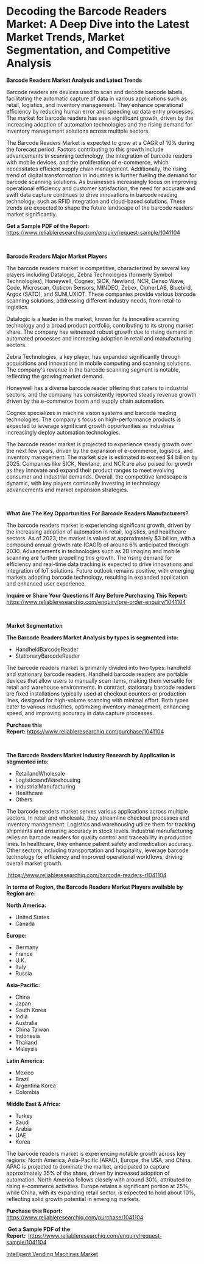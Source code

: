 <p><h1>Decoding the Barcode Readers Market: A Deep Dive into the Latest Market Trends, Market Segmentation, and Competitive Analysis</h1></p><p><strong>Barcode Readers Market Analysis and Latest Trends</strong></p>
<p><p>Barcode readers are devices used to scan and decode barcode labels, facilitating the automatic capture of data in various applications such as retail, logistics, and inventory management. They enhance operational efficiency by reducing human error and speeding up data entry processes. The market for barcode readers has seen significant growth, driven by the increasing adoption of automation technologies and the rising demand for inventory management solutions across multiple sectors.</p><p>The Barcode Readers Market is expected to grow at a CAGR of 10% during the forecast period. Factors contributing to this growth include advancements in scanning technology, the integration of barcode readers with mobile devices, and the proliferation of e-commerce, which necessitates efficient supply chain management. Additionally, the rising trend of digital transformation in industries is further fueling the demand for barcode scanning solutions. As businesses increasingly focus on improving operational efficiency and customer satisfaction, the need for accurate and swift data capture continues to drive innovations in barcode reading technology, such as RFID integration and cloud-based solutions. These trends are expected to shape the future landscape of the barcode readers market significantly.</p></p>
<p><strong>Get a Sample PDF of the Report:&nbsp;</strong> <a href="https://www.reliableresearchiq.com/enquiry/request-sample/1041104?utm_campaign=2244&utm_medium=2&utm_source=Github&utm_content=ia&utm_term=16022025&utm_id=barcode-readers">https://www.reliableresearchiq.com/enquiry/request-sample/1041104</a></p>
<p>&nbsp;</p>
<p><strong>Barcode Readers Major Market Players</strong></p>
<p><p>The barcode readers market is competitive, characterized by several key players including Datalogic, Zebra Technologies (formerly Symbol Technologies), Honeywell, Cognex, SICK, Newland, NCR, Denso Wave, Code, Microscan, Opticon Sensors, MINDEO, Zebex, CipherLAB, Bluebird, Argox (SATO), and SUNLUXIOT. These companies provide various barcode scanning solutions, addressing different industry needs, from retail to logistics.</p><p>Datalogic is a leader in the market, known for its innovative scanning technology and a broad product portfolio, contributing to its strong market share. The company has witnessed robust growth due to rising demand in automated processes and increasing adoption in retail and manufacturing sectors.</p><p>Zebra Technologies, a key player, has expanded significantly through acquisitions and innovations in mobile computing and scanning solutions. The company's revenue in the barcode scanning segment is notable, reflecting the growing market demand.</p><p>Honeywell has a diverse barcode reader offering that caters to industrial sectors, and the company has consistently reported steady revenue growth driven by the e-commerce boom and supply chain automation.</p><p>Cognex specializes in machine vision systems and barcode reading technologies. The company's focus on high-performance products is expected to leverage significant growth opportunities as industries increasingly deploy automation technologies.</p><p>The barcode reader market is projected to experience steady growth over the next few years, driven by the expansion of e-commerce, logistics, and inventory management. The market size is estimated to exceed $4 billion by 2025. Companies like SICK, Newland, and NCR are also poised for growth as they innovate and expand their product ranges to meet evolving consumer and industrial demands. Overall, the competitive landscape is dynamic, with key players continually investing in technology advancements and market expansion strategies.</p></p>
<p>&nbsp;</p>
<p><strong>What Are The Key Opportunities For Barcode Readers Manufacturers?</strong></p>
<p><p>The barcode readers market is experiencing significant growth, driven by the increasing adoption of automation in retail, logistics, and healthcare sectors. As of 2023, the market is valued at approximately $3 billion, with a compound annual growth rate (CAGR) of around 6% anticipated through 2030. Advancements in technologies such as 2D imaging and mobile scanning are further propelling this growth. The rising demand for efficiency and real-time data tracking is expected to drive innovations and integration of IoT solutions. Future outlook remains positive, with emerging markets adopting barcode technology, resulting in expanded application and enhanced user experience.</p></p>
<p><strong>Inquire or Share Your Questions If Any Before Purchasing This Report:</strong> <a href="https://www.reliableresearchiq.com/enquiry/pre-order-enquiry/1041104?utm_campaign=2244&utm_medium=2&utm_source=Github&utm_content=ia&utm_term=16022025&utm_id=barcode-readers">https://www.reliableresearchiq.com/enquiry/pre-order-enquiry/1041104</a></p>
<p>&nbsp;</p>
<p><strong>Market Segmentation</strong></p>
<p><strong>The Barcode Readers Market Analysis by types is segmented into:</strong></p>
<p><ul><li>HandheldBarcodeReader</li><li>StationaryBarcodeReader</li></ul></p>
<p><p>The barcode readers market is primarily divided into two types: handheld and stationary barcode readers. Handheld barcode readers are portable devices that allow users to manually scan items, making them versatile for retail and warehouse environments. In contrast, stationary barcode readers are fixed installations typically used at checkout counters or production lines, designed for high-volume scanning with minimal effort. Both types cater to various industries, optimizing inventory management, enhancing speed, and improving accuracy in data capture processes.</p></p>
<p><strong>Purchase this Report:&nbsp;</strong><a href="https://www.reliableresearchiq.com/purchase/1041104?utm_campaign=2244&utm_medium=2&utm_source=Github&utm_content=ia&utm_term=16022025&utm_id=barcode-readers">https://www.reliableresearchiq.com/purchase/1041104</a></p>
<p>&nbsp;</p>
<p><strong>The Barcode Readers Market Industry Research by Application is segmented into:</strong></p>
<p><ul><li>RetailandWholesale</li><li>LogisticsandWarehousing</li><li>IndustrialManufacturing</li><li>Healthcare</li><li>Others</li></ul></p>
<p><p>The barcode readers market serves various applications across multiple sectors. In retail and wholesale, they streamline checkout processes and inventory management. Logistics and warehousing utilize them for tracking shipments and ensuring accuracy in stock levels. Industrial manufacturing relies on barcode readers for quality control and traceability in production lines. In healthcare, they enhance patient safety and medication accuracy. Other sectors, including transportation and hospitality, leverage barcode technology for efficiency and improved operational workflows, driving overall market growth.</p></p>
<p><a href="https://www.reliableresearchiq.com/barcode-readers-r1041104?utm_campaign=2244&utm_medium=2&utm_source=Github&utm_content=ia&utm_term=16022025&utm_id=barcode-readers">&nbsp;https://www.reliableresearchiq.com/barcode-readers-r1041104</a></p>
<p><strong>In terms of Region, the Barcode Readers Market Players available by Region are:</strong></p>
<p>
    <p> <strong> North America: </strong>
        <ul>
            <li>United States</li>
            <li>Canada</li>
        </ul>
        </p> 
    <p> <strong> Europe: </strong>
        <ul>
            <li>Germany</li>
            <li>France</li>
            <li>U.K.</li>
            <li>Italy</li>
            <li>Russia</li>
        </ul>
        </p> 
    <p> <strong> Asia-Pacific: </strong>
        <ul>
            <li>China</li>
            <li>Japan</li>
            <li>South Korea</li>
            <li>India</li>
            <li>Australia</li>
            <li>China Taiwan</li>
            <li>Indonesia</li>
            <li>Thailand</li>
            <li>Malaysia</li>
        </ul>
        </p> 
    <p> <strong> Latin America: </strong>
        <ul>
            <li>Mexico</li>
            <li>Brazil</li>
            <li>Argentina Korea</li>
            <li>Colombia</li>
        </ul>
        </p> 
    <p> <strong> Middle East & Africa: </strong>
        <ul>
            <li>Turkey</li>
            <li>Saudi</li>
            <li>Arabia</li>
            <li>UAE</li>
            <li>Korea</li>
        </ul>
    </p>
    </p>
<p><p>The barcode readers market is experiencing notable growth across key regions: North America, Asia-Pacific (APAC), Europe, the USA, and China. APAC is projected to dominate the market, anticipated to capture approximately 35% of the share, driven by increased adoption of automation. North America follows closely with around 30%, attributed to rising e-commerce activities. Europe retains a significant portion at 25%, while China, with its expanding retail sector, is expected to hold about 10%, reflecting solid growth potential in emerging markets.</p></p>
<p><strong>Purchase this Report: </strong><a href="https://www.reliableresearchiq.com/purchase/1041104?utm_campaign=2244&utm_medium=2&utm_source=Github&utm_content=ia&utm_term=16022025&utm_id=barcode-readers">https://www.reliableresearchiq.com/purchase/1041104</a></p>
<p>&nbsp;<strong>Get a Sample PDF of the Report:&nbsp;&nbsp;</strong><a href="https://www.reliableresearchiq.com/enquiry/request-sample/1041104?utm_campaign=2244&utm_medium=2&utm_source=Github&utm_content=ia&utm_term=16022025&utm_id=barcode-readers">https://www.reliableresearchiq.com/enquiry/request-sample/1041104</a></p>
<p><strong></strong></p>
<p><p><a href="https://github.com/klindsey95/Market-Research-Report-List-1/blob/main/intelligent-vending-machines-market.md?utm_campaign=2244&utm_medium=2&utm_source=Github&utm_content=ia&utm_term=16022025&utm_id=barcode-readers">Intelligent Vending Machines Market</a></p></p>